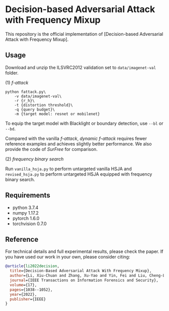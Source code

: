 # Decision-based Adversarial Attack with Frequency Mixup

This repository is the official implementation of [Decision-based Adversarial Attack with Frequency Mixup].

## Usage
Download and unzip the ILSVRC2012 validation set to `data/imagenet-val` folder.

(1) *f-attack*

```(bash)
python fattack.py\
    -v data/imagenet-val\
    -r {r_h}\ 
    -t {distortion threshold}\ 
    -q {query budget}\
    -m {target model: resnet or mobilenet}
```
To equip the target model with Blacklight or boundary detection, use `--bl` or `--bd`.

Compared with the vanilla *f-attack*, *dynamic f-attack* requires fewer reference examples and achieves slightly better performance. We also provide the code of *SurFree* for comparison.

(2) *frequency binary search*

Run `vanilla_hsja.py` to perform untargeted vanilla HSJA and `revised_hsja.py` to perform untargeted HSJA equipped with frequency binary search.

## Requirements
- python 3.7.4
- numpy 1.17.2
- pytorch 1.6.0
- torchvision 0.7.0

## Reference
For technical details and full experimental results, please check the paper. If you have used our work in your own, please consider citing:

```bibtex
@article{li2022decision,
  title={Decision-Based Adversarial Attack With Frequency Mixup},
  author={Li, Xiu-Chuan and Zhang, Xu-Yao and Yin, Fei and Liu, Cheng-Lin},
  journal={IEEE Transactions on Information Forensics and Security},
  volume={17},
  pages={1038--1052},
  year={2022},
  publisher={IEEE}
}
```
